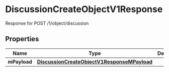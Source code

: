 

# DiscussionCreateObjectV1Response

Response for POST /1/object/discussion

## Properties

| Name | Type | Description | Notes |
|------------ | ------------- | ------------- | -------------|
|**mPayload** | [**DiscussionCreateObjectV1ResponseMPayload**](DiscussionCreateObjectV1ResponseMPayload.md) |  |  |




